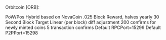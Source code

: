 Orbitcoin [ORB]:

PoW/Pos Hybrid based on NovaCoin
.025 Block Reward, halves yearly
30 Second Block Target
Linear (per block) diff adjustment
200 confirms for newly minted coins
5 transaction confirms
Default RPCPort=15299
Default P2PPort=15298


